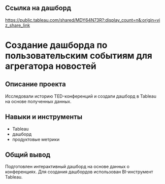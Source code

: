 ## Ссылка на дашборд
https://public.tableau.com/shared/MDY64N73R?:display_count=n&:origin=viz_share_link

# Создание дашборда по пользовательским событиям для агрегатора новостей
## Описание проекта
Исследовали историю TED-конференций и создали дашборд в Tableau на основе полученных данных.

## Навыки и инструменты
- Tableau
- дашборд
- продуктовые метрики
## Общий вывод 
Подготовлен интерактивный дашборд на основе данных о конференциях. Для создания дашбордов использован BI-инструмент Tableau.
